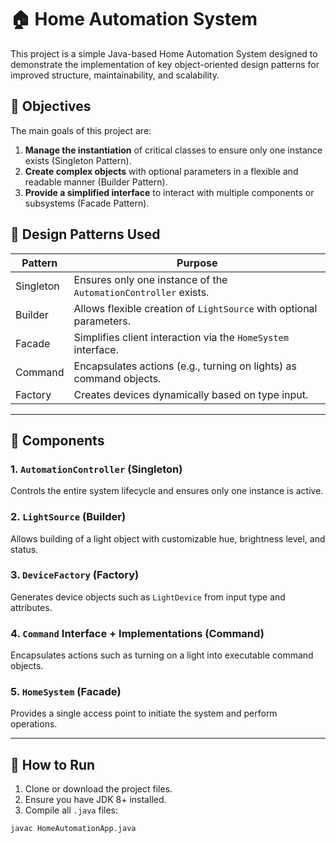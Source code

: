 # 🏠 Home Automation System

This project is a simple Java-based Home Automation System designed to demonstrate the implementation of key object-oriented design patterns for improved structure, maintainability, and scalability.

## 🎯 Objectives

The main goals of this project are:

1. **Manage the instantiation** of critical classes to ensure only one instance exists (Singleton Pattern).
2. **Create complex objects** with optional parameters in a flexible and readable manner (Builder Pattern).
3. **Provide a simplified interface** to interact with multiple components or subsystems (Facade Pattern).

## 🧠 Design Patterns Used

| Pattern         | Purpose                                                                 |
|----------------|-------------------------------------------------------------------------|
| Singleton       | Ensures only one instance of the `AutomationController` exists.        |
| Builder         | Allows flexible creation of `LightSource` with optional parameters.     |
| Facade          | Simplifies client interaction via the `HomeSystem` interface.          |
| Command         | Encapsulates actions (e.g., turning on lights) as command objects.     |
| Factory         | Creates devices dynamically based on type input.                       |

---

## 🧱 Components

### 1. `AutomationController` (Singleton)
Controls the entire system lifecycle and ensures only one instance is active.

### 2. `LightSource` (Builder)
Allows building of a light object with customizable hue, brightness level, and status.

### 3. `DeviceFactory` (Factory)
Generates device objects such as `LightDevice` from input type and attributes.

### 4. `Command` Interface + Implementations (Command)
Encapsulates actions such as turning on a light into executable command objects.

### 5. `HomeSystem` (Facade)
Provides a single access point to initiate the system and perform operations.

---

## 🚀 How to Run

1. Clone or download the project files.
2. Ensure you have JDK 8+ installed.
3. Compile all `.java` files:

```bash
javac HomeAutomationApp.java
